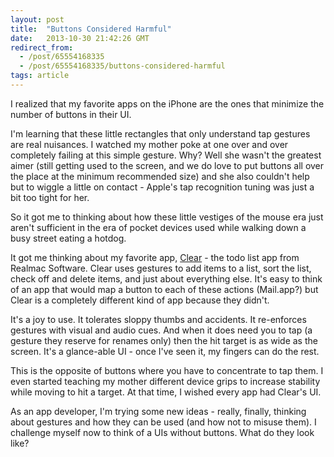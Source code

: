 ```yaml
---
layout: post
title:  "Buttons Considered Harmful"
date:   2013-10-30 21:42:26 GMT
redirect_from:
  - /post/65554168335
  - /post/65554168335/buttons-considered-harmful
tags: article
---
```




I realized that my favorite apps on the iPhone are the ones that minimize the number of buttons in their UI.

I'm learning that these little rectangles that only understand tap gestures are real nuisances. I watched my mother poke at one over and over completely failing at this simple gesture. Why? Well she wasn't the greatest aimer (still getting used to the screen, and we do love to put buttons all over the place at the minimum recommended size) and she also couldn't help but to wiggle a little on contact - Apple's tap recognition tuning was just a bit too tight for her.

So it got me to thinking about how these little vestiges of the mouse era just aren't sufficient in the era of pocket devices used while walking down a busy street eating a hotdog.

It got me thinking about my favorite app, [Clear](http://www.realmacsoftware.com/clear) - the todo list app from Realmac Software. Clear uses gestures to add items to a list, sort the list, check off and delete items, and just about everything else. It's easy to think of an app that would map a button to each of these actions (Mail.app?) but Clear is a completely different kind of app because they didn't.

It's a joy to use. It tolerates sloppy thumbs and accidents. It re-enforces gestures with visual and audio cues. And when it does need you to tap (a gesture they reserve for renames only) then the hit target is as wide as the screen. It's a glance-able UI - once I've seen it, my fingers can do the rest.

This is the opposite of buttons where you have to concentrate to tap them. I even started teaching my mother different device grips to increase stability while moving to hit a target. At that time, I wished every app had Clear's UI.

As an app developer, I'm trying some new ideas - really, finally, thinking about gestures and how they can be used (and how not to misuse them). I challenge myself now to think of a UIs without buttons. What do they look like?
